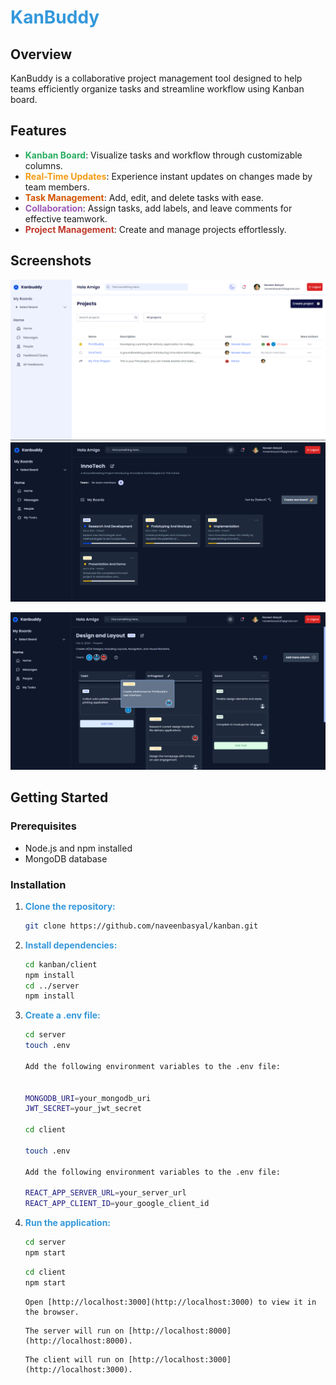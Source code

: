 # <span style="color: #3498db;">KanBuddy</span>

## Overview

KanBuddy is a collaborative project management tool designed to help teams efficiently organize tasks and streamline workflow using  Kanban board.


## Features

- **<span style="color: #27ae60;">Kanban Board</span>**: Visualize tasks and workflow through customizable columns.
- **<span style="color: #f39c12;">Real-Time Updates</span>**: Experience instant updates on changes made by team members.
- **<span style="color: #d35400;">Task Management</span>**: Add, edit, and delete tasks with ease.
- **<span style="color: #9b59b6;">Collaboration</span>**: Assign tasks, add labels, and leave comments for effective teamwork.
- **<span style="color: #c0392b;">Project Management</span>**: Create and manage projects effortlessly.

## Screenshots

![Screenshot](index.png)
![Screenshot](3.png)

![Screenshot](4.png)

## Getting Started

### Prerequisites

- Node.js and npm installed
- MongoDB database

### Installation

1. **<span style="color: #3498db;">Clone the repository:</span>**

   ```bash
   git clone https://github.com/naveenbasyal/kanban.git

   ```

2. **<span style="color: #3498db;">Install dependencies:</span>**

   ```bash
   cd kanban/client
   npm install
   cd ../server
   npm install

   ```

3. **<span style="color: #3498db;">Create a .env file:</span>**

   ```bash
   cd server
   touch .env

   Add the following environment variables to the .env file:


   MONGODB_URI=your_mongodb_uri
   JWT_SECRET=your_jwt_secret

   cd client

   touch .env

   Add the following environment variables to the .env file:

   REACT_APP_SERVER_URL=your_server_url
   REACT_APP_CLIENT_ID=your_google_client_id


   ```

4. **<span style="color: #3498db;">Run the application:</span>**

   ```bash
   cd server
   npm start
   ```

   ```bash
   cd client
   npm start
   ```

   ```
   Open [http://localhost:3000](http://localhost:3000) to view it in the browser.
   ```

   ```
   The server will run on [http://localhost:8000](http://localhost:8000).
   ```

   ```
   The client will run on [http://localhost:3000](http://localhost:3000).
   ```
